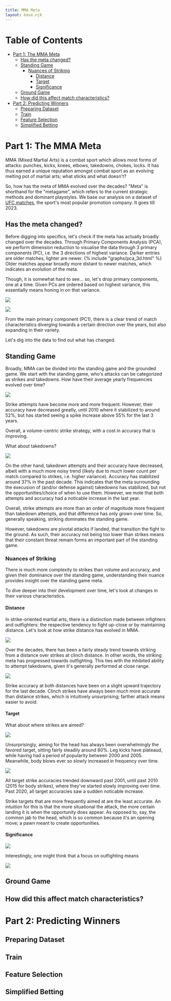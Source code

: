 ```yaml
---
title: MMA Meta
layout: base.njk
---
```

# Table of Contents

- [Part 1: The MMA Meta](#part-1-the-mma-meta)
  - [Has the meta changed?](#has-the-meta-changed)
  - [Standing Game](#standing-game)
    - [Nuances of Striking](#nuances-of-striking)
      - [Distance](#distance)
      - [Target](#target)
      - [Significance](#significance)
  - [Ground Game](#ground-game)
  - [How did this affect match characteristics?](#how-did-this-affect-match-characteristics)
- [Part 2: Predicting Winners](#part-2-predicting-winners)
  - [Preparing Dataset](#preparing-dataset)
  - [Train](#train)
  - [Feature Selection](#feature-selection)
  - [Simplified Betting](#simplified-betting)

# Part 1: The MMA Meta
MMA (Mixed Martial Arts) is a combat sport which allows most forms of attacks: punches, kicks, knees, elbows, takedowns, chokes, locks. It has thus earned a unique reputation amongst combat sport as an evolving melting pot of martial arts; what sticks and what doesn't? 

So, how has the meta of MMA evolved over the decades? "Meta" is shorthand for the "metagame", which refers to the current strategic methods and dominant playstyles. We base our analysis on a dataset of [UFC matches](https://www.kaggle.com/datasets/danmcinerney/mma-differentials-and-elo), the sport's most popular promotion company. It goes till 2023.

## Has the meta changed?
Before digging into specifics, let's check if the meta has actually broadly changed over the decades. Through Primary Components Analysis (PCA), we perform dimension reduction to visualise the data through 3 primary components (PC), i.e. the 3 directions of highest variance. Darker entries are older matches, lighter are newer. 
{% include "graphs/pca_3d.html" %}
Older matches appear broadly more distant to newer matches, which indicates an evolution of the meta. 

Though, it is somewhat hard to see... so, let's drop primary components, one at a time. Given PCs are ordered based on highest variance, this essentially means honing in on that variance.  

<a href="#" onclick="window.open('/graphs/pca_2d.html', 'newwindow', 'width=900,height=460'); return false;"><img src="/imgs/pca_2d.png"></a>

<a href="#" onclick="window.open('/graphs/pca_1d.html', 'newwindow', 'width=900,height=460'); return false;"><img src="/imgs/pca_1d.png"></a>

From the main primary component (PC1), there is a clear trend of match characteristics diverging towards a certain direction over the years, but also expanding in their variety. 

Let's dig into the data to find out what has changed.

## Standing Game
Broadly, MMA can be divided into the standing game and the grounded game. We start with the standing game, who's attacks can be categorized as strikes and takedowns. How have their average yearly frequencies evolved over time?

<a href="#" onclick="window.open('/graphs/strikes_per_min_over_time.html', 'newwindow', 'width=900,height=460'); return false;"><img src="/imgs/strikes_per_min_over_time.png"></a>

Strike attempts have become more and more frequent. However, their accuracy have decreased greatly, until 2010 where it stabilized to around 52%, but has started seeing a spike increase above 55% for the last 3 years. 

Overall, a volume-centric strike strategy, with a cost in accuracy that is improving. 

What about takedowns?

<a href="#" onclick="window.open('/graphs/tkd_per_min_over_time.html', 'newwindow', 'width=900,height=460'); return false;"><img src="/imgs/tkd_per_min_over_time.png"></a>

On the other hand, takedown attempts and their accuracy have decreased, albeit with a much more noisy trend (likely due to much lower count per match compared to strikes, i.e. higher variance). Accuracy has stabilized around 37% in the past decade. This indicates that the meta surrounding the execusion of (and/or defense against) takedowns has stabilized, but not the opportunities/choice of when to use them. However, we mote that both attempts and accuracy had a noticable increase in the last year. 

Overall, strike attempts are more than an order of magnitude more frequent than takedown attempts, and that difference has only grown over time. So, generally speaking, striking dominates the standing game. 

However, takedowns are pivotal attacks if landed, that transition the fight to the ground. As such, their accuracy not being too lower than strikes means that their constant threat remain forms an important part of the standing game.

### Nuances of Striking
There is much more complexity to strikes than volume and accuracy, and given their dominance over the standing game, understanding their nuance provides insight over the standing game meta.

To dive deeper into their development over time, let's look at changes in their various characteristics.

#### Distance
In strike-oriented martial arts, there is a distinction made between infighters and outfighters: the respective tendency to fight up-close or by maintaining distance. Let's look at how strike distance has evolved in MMA. 

<a href="#" onclick="window.open('/graphs/proportions_strike_distance_over_time.html', 'newwindow', 'width=900,height=460'); return false;"><img src="/imgs/proportions_strike_distance_over_time.png"></a>

Over the decades, there has been a fairly steady trend towards striking from a distance over strikes at clinch distance. In other words, the striking meta has progressed towards outfighting. This ties with the inhibited ability to attempt takedowns, given it's generally performed at close range.

<a href="#" onclick="window.open('/graphs/strike_acc_by_distance_over_time.html', 'newwindow', 'width=900,height=460'); return false;"><img src="/imgs/strike_acc_by_distance_over_time.png"></a>

Strike accuracy at both distances have been on a slight upward trajectory for the last decade. Clinch strikes have always been much more accurate than distance strikes, which is intuitively unsurprising; farther attack means easier to avoid.

#### Target
What about where strikes are aimed?

<a href="#" onclick="window.open('/graphs/proportions_strike_target_over_time.html', 'newwindow', 'width=900,height=460'); return false;"><img src="/imgs/proportions_strike_target_over_time.png"></a>

Unsurprisingly, aiming for the head has always been overwhelmingly the favored target, sitting fairly steadily around 80%. Leg kicks have plateaud, while having had a period of popularity between 2000 and 2005. Meanwhile, body blows ever so slowly increased in frequency over time.

<a href="#" onclick="window.open('/graphs/strike_acc_by_target_over_time.html', 'newwindow', 'width=900,height=460'); return false;"><img src="/imgs/strike_acc_by_target_over_time.png"></a>

All target strike accuracies trended downward past 2001, until past 2010 (2015 for body strikes), where they've started slowly improving over time. Past 2020, all target accuracies saw a sudden noticable increase.

Strike targets that are more frequently aimed at are the least accurate. An intuition for this is that the more situational the attack, the more certain landing it is when the opportunity does appear. As opposed to, say, the common jab to the head, which is so common because it's an opening move; a pawn meant to create opportunities.


#### Significance

<a href="#" onclick="window.open('/graphs/proportions_strike_sig_over_time.html', 'newwindow', 'width=900,height=460'); return false;"><img src="/imgs/proportions_strike_sig_over_time.png"></a>

Interestingly, one might think that a focus on outfighting means 

<a href="#" onclick="window.open('/graphs/strike_acc_by_sig_over_time.html', 'newwindow', 'width=900,height=460'); return false;"><img src="/imgs/strike_acc_by_sig_over_time.png"></a>

<!-- Plotly figure embed here -->

## Ground Game
<!-- Plotly figure embed here -->

## How did this affect match characteristics?

<!-- Plotly figure embed here -->

# Part 2: Predicting Winners

## Preparing Dataset

<!-- Plotly figure embed here -->

## Train

<!-- Plotly figure embed here -->

## Feature Selection

<!-- Plotly figure embed here -->

## Simplified Betting
